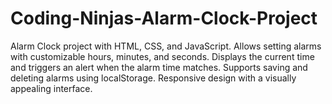 # Coding-Ninjas-Alarm-Clock-Project
Alarm Clock project with HTML, CSS, and JavaScript.
Allows setting alarms with customizable hours, minutes, and seconds.
Displays the current time and triggers an alert when the alarm time matches.
Supports saving and deleting alarms using localStorage.
Responsive design with a visually appealing interface.
